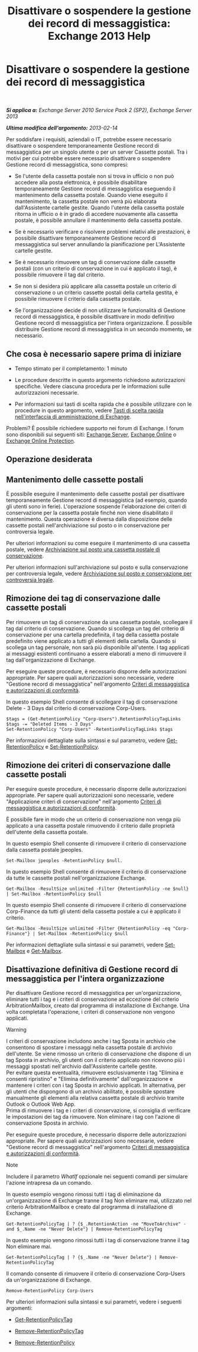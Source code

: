 ﻿---
title: 'Disattivare o sospendere la gestione dei record di messaggistica: Exchange 2013 Help'
TOCTitle: Disattivare o sospendere la gestione dei record di messaggistica
ms:assetid: 631191aa-3bba-4ebf-a727-c48ed2ebe176
ms:mtpsurl: https://technet.microsoft.com/it-it/library/Aa998580(v=EXCHG.150)
ms:contentKeyID: 52063072
ms.date: 05/22/2018
mtps_version: v=EXCHG.150
ms.translationtype: MT
---

# Disattivare o sospendere la gestione dei record di messaggistica

 

_**Si applica a:** Exchange Server 2010 Service Pack 2 (SP2), Exchange Server 2013_

_**Ultima modifica dell'argomento:** 2013-02-14_

Per soddisfare i requisiti, aziendali o IT, potrebbe essere necessario disattivare o sospendere temporaneamente Gestione record di messaggistica per un singolo utente o per un server Cassette postali. Tra i motivi per cui potrebbe essere necessario disattivare o sospendere Gestione record di messaggistica, sono compresi:

  - Se l'utente della cassetta postale non si trova in ufficio o non può accedere alla posta elettronica, è possibile disabilitare temporaneamente Gestione record di messaggistica eseguendo il mantenimento della cassetta postale. Quando viene eseguito il mantenimento, la cassetta postale non verrà più elaborata dall'Assistente cartelle gestite. Quando l'utente della cassetta postale ritorna in ufficio o è in grado di accedere nuovamente alla cassetta postale, è possibile annullare il mantenimento della cassetta postale.

  - Se è necessario verificare o risolvere problemi relativi alle prestazioni, è possibile disattivare temporaneamente Gestione record di messaggistica sul server annullando la pianificazione per L'Assistente cartelle gestite.

  - Se è necessario rimuovere un tag di conservazione dalle cassette postali (con un criterio di conservazione in cui è applicato il tag), è possibile rimuovere il tag dal criterio.

  - Se non si desidera più applicare alla cassetta postale un criterio di conservazione o un criterio cassette postali della cartella gestita, è possibile rimuovere il criterio dalla cassetta postale.

  - Se l'organizzazione decide di non utilizzare le funzionalità di Gestione record di messaggistica, è possibile disattivare in modo definitivo Gestione record di messaggistica per l'intera organizzazione. È possibile distribuire Gestione record di messaggistica in un secondo momento, se necessario.

## Che cosa è necessario sapere prima di iniziare

  - Tempo stimato per il completamento: 1 minuto

  - Le procedure descritte in questo argomento richiedono autorizzazioni specifiche. Vedere ciascuna procedura per le informazioni sulle autorizzazioni necessarie.

  - Per informazioni sui tasti di scelta rapida che è possibile utilizzare con le procedure in questo argomento, vedere [Tasti di scelta rapida nell'interfaccia di amministrazione di Exchange](keyboard-shortcuts-in-the-exchange-admin-center-exchange-online-protection-help.md).

Problemi? È possibile richiedere supporto nei forum di Exchange. I forum sono disponibili sui seguenti siti: [Exchange Server](https://go.microsoft.com/fwlink/p/?linkid=60612), [Exchange Online](https://go.microsoft.com/fwlink/p/?linkid=267542) o [Exchange Online Protection](https://go.microsoft.com/fwlink/p/?linkid=285351).

## Operazione desiderata

## Mantenimento delle cassette postali

È possibile eseguire il mantenimento delle cassette postali per disattivare temporaneamente Gestione record di messaggistica (ad esempio, quando gli utenti sono in ferie). L'operazione sospende l'elaborazione dei criteri di conservazione per la cassetta postale finché non viene disabilitato il mantenimento. Questa operazione è diversa dalla disposizione delle cassette postali nell'archiviazione sul posto o in conservazione per controversia legale.

Per ulteriori informazioni su come eseguire il mantenimento di una cassetta postale, vedere [Archiviazione sul posto una cassetta postale di conservazione](place-a-mailbox-on-retention-hold-exchange-2013-help.md).

Per ulteriori informazioni sull'archiviazione sul posto e sulla conservazione per controversia legale, vedere [Archiviazione sul posto e conservazione per controversia legale](in-place-hold-and-litigation-hold-exchange-2013-help.md).

## Rimozione dei tag di conservazione dalle cassette postali

Per rimuovere un tag di conservazione da una cassetta postale, scollegare il tag dal criterio di conservazione. Quando si scollega un tag del criterio di conservazione per una cartella predefinita, il tag della cassetta postale predefinito viene applicato a tutti gli elementi della cartella. Quando si scollega un tag personale, non sarà più disponibile all'utente. I tag applicati ai messaggi esistenti continuano a essere elaborati a meno di rimuovere il tag dall'organizzazione di Exchange.

Per eseguire queste procedure, è necessario disporre delle autorizzazioni appropriate. Per sapere quali autorizzazioni sono necessarie, vedere "Gestione record di messaggistica" nell'argomento [Criteri di messaggistica e autorizzazioni di conformità](messaging-policy-and-compliance-permissions-exchange-2013-help.md).

In questo esempio Shell consente di scollegare il tag di conservazione Delete - 3 Days dal criterio di conservazione Corp-Users.

    $tags = (Get-RetentionPolicy "Corp-Users").RetentionPolicyTagLinks
    $tags -= "Deleted Items - 3 Days"
    Set-RetentionPolicy "Corp-Users" -RetentionPolicyTagLinks $tags

Per informazioni dettagliate sulla sintassi e sul parametro, vedere [Get-RetentionPolicy](https://technet.microsoft.com/it-it/library/dd298086\(v=exchg.150\)) e [Set-RetentionPolicy](https://technet.microsoft.com/it-it/library/dd335196\(v=exchg.150\)).

## Rimozione dei criteri di conservazione dalle cassette postali

Per eseguire queste procedure, è necessario disporre delle autorizzazioni appropriate. Per sapere quali autorizzazioni sono necessarie, vedere "Applicazione criteri di conservazione" nell'argomento [Criteri di messaggistica e autorizzazioni di conformità](messaging-policy-and-compliance-permissions-exchange-2013-help.md).

È possibile fare in modo che un criterio di conservazione non venga più applicato a una cassetta postale rimuovendo il criterio dalle proprietà dell'utente della cassetta postale.

In questo esempio Shell consente di rimuovere il criterio di conservazione dalla cassetta postale jpeoples.

    Set-Mailbox jpeoples -RetentionPolicy $null.

In questo esempio Shell consente di rimuovere il criterio di conservazione da tutte le cassette postali nell'organizzazione Exchange.

    Get-Mailbox -ResultSize unlimited -Filter {RetentionPolicy -ne $null} | Set-Mailbox -RetentionPolicy $null

In questo esempio Shell consente di rimuovere il criterio di conservazione Corp-Finance da tutti gli utenti della cassetta postale a cui è applicato il criterio.

    Get-Mailbox -ResultSize unlimited -Filter {RetentionPolicy -eq "Corp-Finance"} | Set-Mailbox -RetentionPolicy $null

Per informazioni dettagliate sulla sintassi e sui parametri, vedere [Set-Mailbox](https://technet.microsoft.com/it-it/library/bb123981\(v=exchg.150\)) e [Get-Mailbox](https://technet.microsoft.com/it-it/library/bb123685\(v=exchg.150\)).

## Disattivazione definitiva di Gestione record di messaggistica per l'intera organizzazione

Per disattivare Gestione record di messaggistica per un'organizzazione, eliminare tutti i tag e i criteri di conservazione ad eccezione del criterio ArbitrationMailbox, creato dal programma di installazione di Exchange. Una volta completata l'operazione, i criteri di conservazione non vengono applicati.


> [!WARNING]
> I criteri di conservazione includono anche i tag Sposta in archivio che consentono di spostare i messaggi nella cassetta postale di archivio dell'utente. Se viene rimosso un criterio di conservazione che dispone di un tag Sposta in archivio, gli utenti con il criterio applicato non ricevono più i messaggi spostati nell'archivio dall'Assistente cartelle gestite.<BR>Per evitare questa eventualità, rimuovere esclusivamente i tag "Elimina e consenti ripristino" e "Elimina definitivamente" dall'organizzazione e mantenere i criteri con i tag Sposta in archivio applicati. In alternativa, per gli utenti che dispongono di un archivio abilitato, è possibile spostare manualmente gli elementi alla relativa cassetta postale di archivio tramite Outlook o Outlook Web App.<BR>Prima di rimuovere i tag e i criteri di conservazione, si consiglia di verificare le impostazioni dei tag da rimuovere. Non eliminare i tag con l'azione di conservazione Sposta in archivio.



Per eseguire queste procedure, è necessario disporre delle autorizzazioni appropriate. Per sapere quali autorizzazioni sono necessarie, vedere "Gestione record di messaggistica" nell'argomento [Criteri di messaggistica e autorizzazioni di conformità](messaging-policy-and-compliance-permissions-exchange-2013-help.md).


> [!NOTE]
> Includere il parametro <EM>WhatIf</EM> opzionale nei seguenti comandi per simulare l'azione intrapresa da un comando.



In questo esempio vengono rimossi tutti i tag di eliminazione da un'organizzazione di Exchange tranne il tag Non eliminare mai, utilizzato nel criterio ArbitrationMailbox e creato dal programma di installazione di Exchange.

    Get-RetentionPolicyTag | ? {$_.RetentionAction -ne "MoveToArchive" -and $_.Name -ne "Never Delete"} | Remove-RetentionPolicyTag

In questo esempio vengono rimossi tutti i tag di conservazione tranne il tag Non eliminare mai.

    Get-RetentionPolicyTag | ? {$_.Name -ne "Never Delete"} | Remove-RetentionPolicyTag

Il comando consente di rimuovere il criterio di conservazione Corp-Users da un'organizzazione di Exchange.

    Remove-RetentionPolicy Corp-Users

Per ulteriori informazioni sulla sintassi e sui parametri, vedere i seguenti argomenti:

  - [Get-RetentionPolicyTag](https://technet.microsoft.com/it-it/library/dd298009\(v=exchg.150\))

  - [Remove-RetentionPolicyTag](https://technet.microsoft.com/it-it/library/dd335092\(v=exchg.150\))

  - [Remove-RetentionPolicy](https://technet.microsoft.com/it-it/library/dd297962\(v=exchg.150\))

